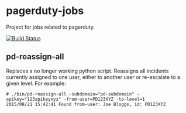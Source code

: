 # pagerduty-jobs

Project for jobs related to pagerduty.

[![Build Status](https://travis-ci.org/GeoNet/pagerduty-jobs.svg?branch=main)](https://travis-ci.org/GeoNet/pagerduty-jobs)

## pd-reassign-all

Replaces a no longer working python script.
Reassigns all incidents currently assigned to one user, either to another user or re-escalate to a given level.
For example:
```
# ./bin/pd-reassign-all -subdomain="pd-subdomain" -apikey="123apikeyxyz" -from-user=PD123XYZ -to-level=1
2015/08/21 15:42:41 Found from-user: Joe Bloggs, id: PD123XYZ
```

